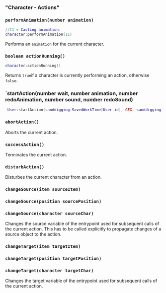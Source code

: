 ### "Character - Actions"

### `performAnimation(number animation)`
```lua
//11 = Casting animation.
character:performAnimation(11)
```
Performs an `animation` for the current character.

### `boolean actionRunning()`
```lua
character:actionRunning()
```
Returns `true`if a character is currently performing an action,
otherwise `false`.

### `startAction(number wait, number animation, number redoAnimation, number sound, number redoSound)
```lua
 User:startAction(sanddigging.SavedWorkTime[User.id], GFX, sanddigging.SavedWorkTime[User.id], SFX, sanddigging.SavedWorkTime[User.id])
 ```
### `abortAction()`
Aborts the current action.
### `successAction()`
Terminates the current action.
### `disturbAction()`
Disturbes the current character from an action.
### `changeSource(item sourceItem)`
### `changeSource(position sourcePosition)`
### `changeSource(character sourceChar)`
Changes the source variable of the entrypoint used for subsequent calls of the current action. This has to be called explicitly to propagate changes of a source object to the action.
### `changeTarget(item targetItem)`
### `changeTarget(position targetPosition)`
### `changeTarget(character targetChar)`

Changes the target variable of the entrypoint used for subsequent calls of the current action.
<!-- TODO: -->